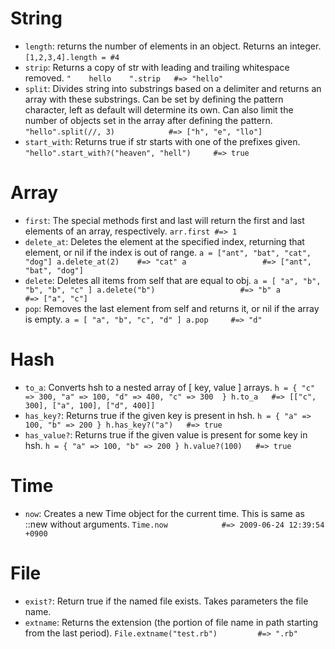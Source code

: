 # String
* `length`: returns the number of elements in an object. Returns an integer.
`[1,2,3,4].length = #4`
* `strip`: Returns a copy of str with leading and trailing whitespace removed.
`"    hello    ".strip   #=> "hello"`
* `split`: Divides string into substrings based on a delimiter and returns an array with these substrings. Can be set by defining the pattern character, left as default will determine its own. Can also limit the number of objects set in the array after defining the pattern.
`"hello".split(//, 3)            #=> ["h", "e", "llo"]`
* `start_with`: Returns true if str starts with one of the prefixes given.
`"hello".start_with?("heaven", "hell")     #=> true`

# Array
* `first`: The special methods first and last will return the first and last elements of an array, respectively.
`arr.first #=> 1`
* `delete_at`: Deletes the element at the specified index, returning that element, or nil if the index is out of range.
`a = ["ant", "bat", "cat", "dog"]
a.delete_at(2)    #=> "cat"
a                 #=> ["ant", "bat", "dog"]`
* `delete`: Deletes all items from self that are equal to obj.
`a = [ "a", "b", "b", "b", "c" ]
a.delete("b")                   #=> "b"
a                               #=> ["a", "c"]`
* `pop`: Removes the last element from self and returns it, or nil if the array is empty.
`a = [ "a", "b", "c", "d" ]
a.pop     #=> "d"`

# Hash
* `to_a`: Converts hsh to a nested array of [ key, value ] arrays.
`h = { "c" => 300, "a" => 100, "d" => 400, "c" => 300  }
h.to_a   #=> [["c", 300], ["a", 100], ["d", 400]]`
* `has_key?`: Returns true if the given key is present in hsh.
`h = { "a" => 100, "b" => 200 }
h.has_key?("a")   #=> true`
* `has_value?`: Returns true if the given value is present for some key in hsh.
`h = { "a" => 100, "b" => 200 }
h.value?(100)   #=> true`

# Time
* `now`: Creates a new Time object for the current time. This is same as ::new without arguments.
`Time.now            #=> 2009-06-24 12:39:54 +0900`

# File
* `exist?`: Return true if the named file exists. Takes parameters the file name.
* `extname`: Returns the extension (the portion of file name in path starting from the last period).
`File.extname("test.rb")         #=> ".rb"`
